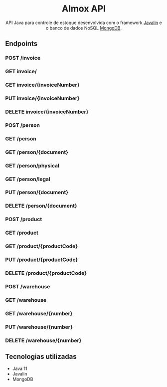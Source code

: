 <div align="center">

# Almox API

API Java para controle de estoque desenvolvida com o framework <a href="https://javalin.io/documentation">Javalin</a> e o banco de dados NoSQL
<a href="https://www.mongodb.com/">MongoDB</a>.

</div>

## Endpoints

### POST /invoice

### GET invoice/

### GET invoice/{invoiceNumber}

### PUT invoice/{invoiceNumber}

### DELETE invoice/{invoiceNumber}

### POST /person

### GET /person

### GET /person/{document}

### GET /person/physical

### GET /person/legal

### PUT /person/{document}

### DELETE /person/{document}

### POST /product

### GET /product

### GET /product/{productCode}

### PUT /product/{productCode}

### DELETE /product/{productCode}

### POST /warehouse

### GET /warehouse

### GET /warehouse/{number}

### PUT /warehouse/{number}

### DELETE /warehouse/{number}

## Tecnologias utilizadas

<ul>
    <li>Java 11</li>
    <li>Javalin</li>
    <li>MongoDB</li>
</ul>